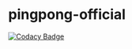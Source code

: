 # pingpong-official
[![Codacy Badge](https://api.codacy.com/project/badge/Grade/604cd06ae84d4d9cb9f7741ed6693456)](https://app.codacy.com/gh/wohligakash/pingpong-official?utm_source=github.com&utm_medium=referral&utm_content=wohligakash/pingpong-official&utm_campaign=Badge_Grade_Settings)